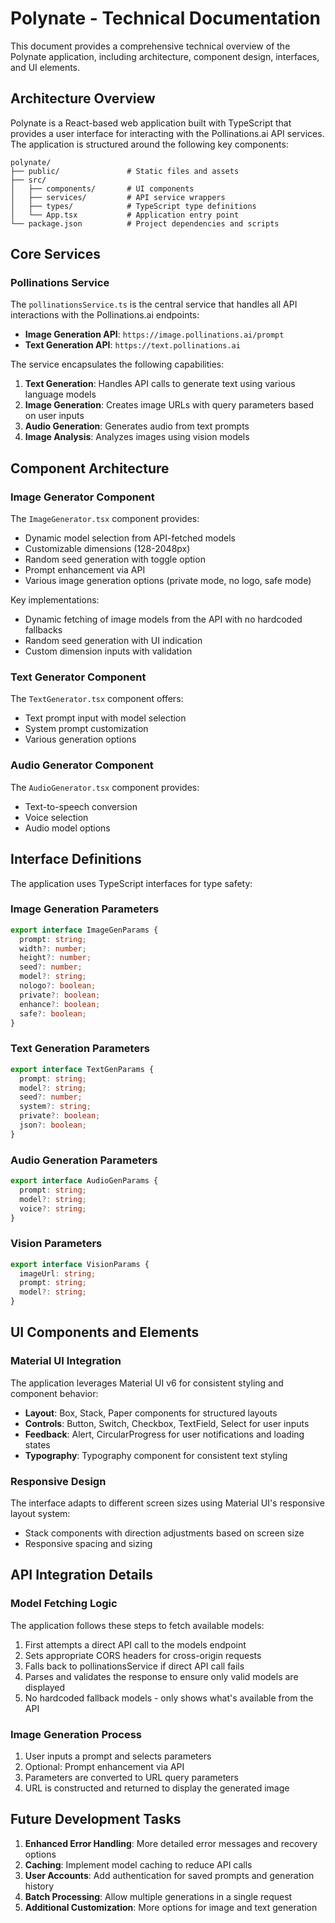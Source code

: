 # Polynate - Technical Documentation

This document provides a comprehensive technical overview of the Polynate application, including architecture, component design, interfaces, and UI elements.

## Architecture Overview

Polynate is a React-based web application built with TypeScript that provides a user interface for interacting with the Pollinations.ai API services. The application is structured around the following key components:

```
polynate/
├── public/               # Static files and assets
├── src/
│   ├── components/       # UI components
│   ├── services/         # API service wrappers
│   ├── types/            # TypeScript type definitions
│   └── App.tsx           # Application entry point
└── package.json          # Project dependencies and scripts
```

## Core Services

### Pollinations Service

The `pollinationsService.ts` is the central service that handles all API interactions with the Pollinations.ai endpoints:

- **Image Generation API**: `https://image.pollinations.ai/prompt`
- **Text Generation API**: `https://text.pollinations.ai`

The service encapsulates the following capabilities:

1. **Text Generation**: Handles API calls to generate text using various language models
2. **Image Generation**: Creates image URLs with query parameters based on user inputs
3. **Audio Generation**: Generates audio from text prompts
4. **Image Analysis**: Analyzes images using vision models

## Component Architecture

### Image Generator Component

The `ImageGenerator.tsx` component provides:

- Dynamic model selection from API-fetched models
- Customizable dimensions (128-2048px)
- Random seed generation with toggle option
- Prompt enhancement via API
- Various image generation options (private mode, no logo, safe mode)

Key implementations:
- Dynamic fetching of image models from the API with no hardcoded fallbacks
- Random seed generation with UI indication
- Custom dimension inputs with validation

### Text Generator Component

The `TextGenerator.tsx` component offers:
- Text prompt input with model selection
- System prompt customization
- Various generation options

### Audio Generator Component

The `AudioGenerator.tsx` component provides:
- Text-to-speech conversion
- Voice selection
- Audio model options

## Interface Definitions

The application uses TypeScript interfaces for type safety:

### Image Generation Parameters
```typescript
export interface ImageGenParams {
  prompt: string;
  width?: number;
  height?: number;
  seed?: number;
  model?: string;
  nologo?: boolean;
  private?: boolean;
  enhance?: boolean;
  safe?: boolean;
}
```

### Text Generation Parameters
```typescript
export interface TextGenParams {
  prompt: string;
  model?: string;
  seed?: number;
  system?: string;
  private?: boolean;
  json?: boolean;
}
```

### Audio Generation Parameters
```typescript
export interface AudioGenParams {
  prompt: string;
  model?: string;
  voice?: string;
}
```

### Vision Parameters
```typescript
export interface VisionParams {
  imageUrl: string;
  prompt: string;
  model?: string;
}
```

## UI Components and Elements

### Material UI Integration

The application leverages Material UI v6 for consistent styling and component behavior:

- **Layout**: Box, Stack, Paper components for structured layouts
- **Controls**: Button, Switch, Checkbox, TextField, Select for user inputs
- **Feedback**: Alert, CircularProgress for user notifications and loading states
- **Typography**: Typography component for consistent text styling

### Responsive Design

The interface adapts to different screen sizes using Material UI's responsive layout system:
- Stack components with direction adjustments based on screen size
- Responsive spacing and sizing

## API Integration Details

### Model Fetching Logic

The application follows these steps to fetch available models:

1. First attempts a direct API call to the models endpoint
2. Sets appropriate CORS headers for cross-origin requests
3. Falls back to pollinationsService if direct API call fails
4. Parses and validates the response to ensure only valid models are displayed
5. No hardcoded fallback models - only shows what's available from the API

### Image Generation Process

1. User inputs a prompt and selects parameters
2. Optional: Prompt enhancement via API
3. Parameters are converted to URL query parameters
4. URL is constructed and returned to display the generated image

## Future Development Tasks

1. **Enhanced Error Handling**: More detailed error messages and recovery options
2. **Caching**: Implement model caching to reduce API calls
3. **User Accounts**: Add authentication for saved prompts and generation history
4. **Batch Processing**: Allow multiple generations in a single request
5. **Additional Customization**: More options for image and text generation
